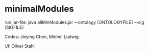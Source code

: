 # minimalModules

run jar-file: java allMinModules.jar --ontology [ONTOLOGYFILE] --sig [SIGFILE] 





Codes: Jieying Chen, Michel Ludwig;

UI: Oliver Stahl
